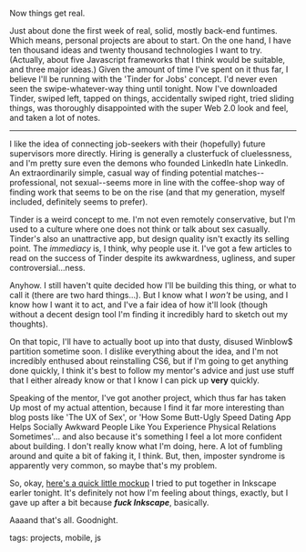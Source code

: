 Now things get real.

Just about done the first week of real, solid, mostly back-end funtimes. Which means, personal projects are about to start. On the one hand, I have ten thousand ideas and twenty thousand technologies I want to try. (Actually, about five Javascript frameworks that I think would be suitable, and three major ideas.) Given the amount of time I've spent on it thus far, I believe I'll be running with the 'Tinder for Jobs' concept. I'd never even seen the swipe-whatever-way thing until tonight. Now I've downloaded Tinder, swiped left, tapped on things, accidentally swiped right, tried sliding things, was thoroughly disappointed with the super Web 2.0 look and feel, and taken a lot of notes.

--------

I like the idea of connecting job-seekers with their (hopefully) future supervisors more directly. Hiring is generally a clusterfuck of cluelessness, and I'm pretty sure even the demons who founded LinkedIn hate LinkedIn. An extraordinarily simple, casual way of finding potential matches--professional, not sexual--seems more in line with the coffee-shop way of finding work that seems to be on the rise (and that my generation, myself included, definitely seems to prefer).

Tinder is a weird concept to me. I'm not even remotely conservative, but I'm used to a culture where one does not think or talk about sex casually. Tinder's also an unattractive app, but design quality isn't exactly its selling point. The _immediacy_ is, I think, why people use it. I've got a few articles to read on the success of Tinder despite its awkwardness, ugliness, and super controversial...ness.

Anyhow. I still haven't quite decided how I'll be building this thing, or what to call it (there are two hard things...). But I know what I _won't_ be using, and I know how I want it to act, and I've a fair idea of how it'll look (though without a decent design tool I'm finding it incredibly hard to sketch out my thoughts).

On that topic, I'll have to actually boot up into that dusty, disused Winblow$ partition sometime soon. I dislike everything about the idea, and I'm not incredibly enthused about reinstalling CS6, but if I'm going to get anything done quickly, I think it's best to follow my mentor's advice and just use stuff that I either already know or that I know I can pick up **very** quickly.

Speaking of the mentor, I've got another project, which thus far has taken Up most of my actual attention, because I find it far more interesting than blog posts like 'The UX of Sex', or 'How Some Butt-Ugly Speed Dating App Helps Socially Awkward People Like You Experience Physical Relations Sometimes'... and also because it's something I feel a lot more confident about building. I don't really know what I'm doing, here. A lot of fumbling around and quite a bit of faking it, I think. But, then, imposter syndrome is apparently very common, so maybe that's my problem.

So, okay, [here's a quick little mockup](http://zacanger.com/blog/mockup-1.png) I tried to put together in Inkscape earler tonight. It's definitely not how I'm feeling about things, exactly, but I gave up after a bit because _**fuck Inkscape**_, basically.

Aaaand that's all. Goodnight.

tags: projects, mobile, js

